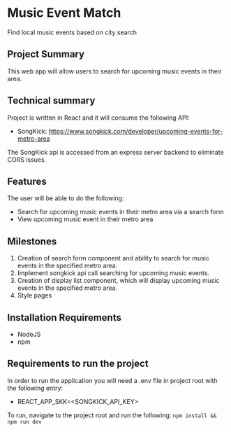 # Music Event Match

Find local music events based on city search

## Project Summary

This web app will allow users to search for upcoming music events in their area.

## Technical summary

Project is written in React and it will consume the following API:

- SongKick: https://www.songkick.com/developer/upcoming-events-for-metro-area

The SongKick api is accessed from an express server backend to eliminate CORS issues.

## Features

The user will be able to do the following:

- Search for upcoming music events in their metro area via a search form
- View upcoming music event in their metro area

## Milestones

1. Creation of search form component and ability to search for music events in the specified metro area.
2. Implement songkick api call searching for upcoming music events.
3. Creation of display list component, which will display upcoming music events in the specified metro area.
4. Style pages

## Installation Requirements

- NodeJS
- npm

## Requirements to run the project

In order to run the application you will need a .env file in project root with the following entry:

- REACT_APP_SKK=<SONGKICK_API_KEY>

To run, navigate to the project root and run the following: `npm install && npm run dev`
